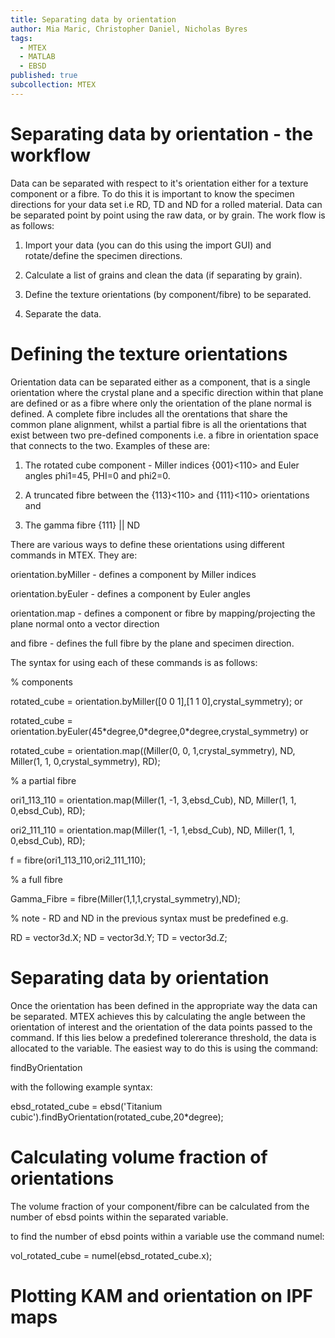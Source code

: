 ```yaml
---
title: Separating data by orientation
author: Mia Maric, Christopher Daniel, Nicholas Byres
tags:
  - MTEX
  - MATLAB
  - EBSD
published: true
subcollection: MTEX
---
```


# Separating data by orientation - the workflow

Data can be separated with respect to it's orientation either for a texture component or a fibre. To do this it is important to know the specimen directions for your data set i.e RD, TD and ND for a rolled material. Data can be separated point by point using the raw data, or by grain. The work flow is as follows:

1. Import your data (you can do this using the import GUI) and rotate/define the specimen directions.

2. Calculate a list of grains and clean the data (if separating by grain).

3. Define the texture orientations (by component/fibre) to be separated.

4. Separate the data.

# Defining the texture orientations

Orientation data can be separated either as a component, that is a single orientation where the crystal plane and a specific direction within that plane are defined or as a fibre where only the orientation of the plane normal is defined. A complete fibre includes all the orentations that share the common plane alignment, whilst a partial fibre is all the orientations that exist between two pre-defined components i.e. a fibre in orientation space that connects to the two. Examples of these are:

1. The rotated cube component - Miller indices {001}<110> and Euler angles phi1=45, PHI=0 and phi2=0.

2. A truncated fibre between the {113}<110> and {111}<110> orientations and

3. The gamma fibre {111} || ND

There are various ways to define these orientations using different commands in MTEX. They are:

orientation.byMiller - defines a component by Miller indices

orientation.byEuler - defines a component by Euler angles

orientation.map - defines a component or fibre by mapping/projecting the plane normal onto a vector direction

and fibre - defines the full fibre by the plane and specimen direction.

The syntax for using each of these commands is as follows:

% components

rotated_cube = orientation.byMiller([0 0 1],[1 1 0],crystal_symmetry); or

rotated_cube = orientation.byEuler(45\*degree,0\*degree,0\*degree,crystal_symmetry) or

rotated_cube = orientation.map((Miller(0, 0, 1,crystal_symmetry), ND, Miller(1, 1, 0,crystal_symmetry), RD);

% a partial fibre

ori1_113_110 = orientation.map(Miller(1, -1, 3,ebsd_Cub), ND, Miller(1, 1, 0,ebsd_Cub), RD);

ori2_111_110 = orientation.map(Miller(1, -1, 1,ebsd_Cub), ND, Miller(1, 1, 0,ebsd_Cub), RD);

f = fibre(ori1_113_110,ori2_111_110);

% a full fibre

Gamma_Fibre = fibre(Miller(1,1,1,crystal_symmetry),ND);

% note - RD and ND in the previous syntax must be predefined e.g.

RD = vector3d.X;
ND = vector3d.Y;
TD = vector3d.Z;

# Separating data by orientation
Once the orientation has been defined in the appropriate way the data can be separated. MTEX achieves this by calculating the angle between the orientation of interest and the orientation of the data points passed to the command. If this lies below a predefined tolererance threshold, the data is allocated to the variable. The easiest way to do this is using the command:

findByOrientation

with the following example syntax:

ebsd_rotated_cube = ebsd('Titanium cubic').findByOrientation(rotated_cube,20\*degree);

# Calculating volume fraction of orientations

The volume fraction of your component/fibre can be calculated from the number of ebsd points within the separated variable.

to find the number of ebsd points within a variable use the command numel:

vol_rotated_cube = numel(ebsd_rotated_cube.x);

# Plotting KAM and orientation on IPF maps

